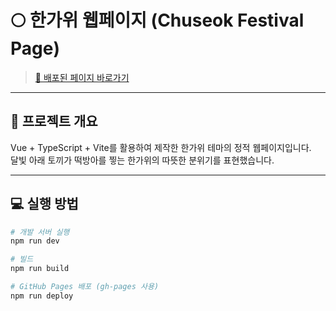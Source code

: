 # 🌕 한가위 웹페이지 (Chuseok Festival Page)

> [🚀 배포된 페이지 바로가기](https://ehyewon.github.io/vue-static-page/)

---

## 📌 프로젝트 개요
Vue + TypeScript + Vite를 활용하여 제작한 한가위 테마의 정적 웹페이지입니다.  
달빛 아래 토끼가 떡방아를 찧는 한가위의 따뜻한 분위기를 표현했습니다.

---

## 💻 실행 방법

```bash
# 개발 서버 실행
npm run dev

# 빌드
npm run build

# GitHub Pages 배포 (gh-pages 사용)
npm run deploy

